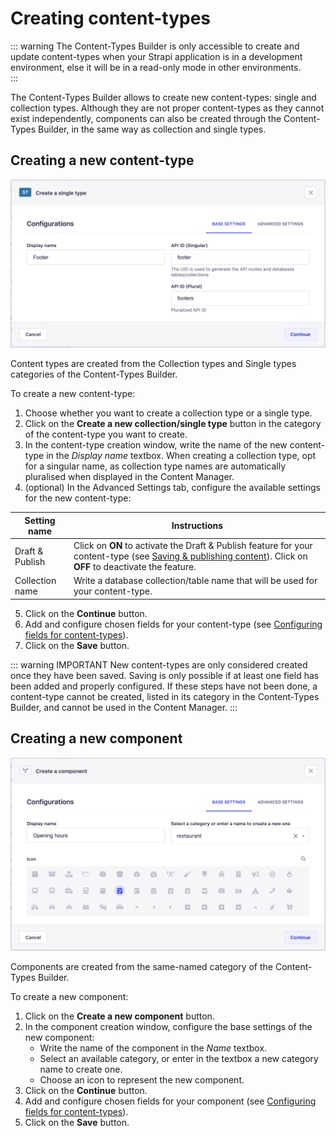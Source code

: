 # Creating content-types

::: warning The Content-Types Builder is only accessible to create and update content-types when your Strapi application is in a development environment, else it will be in a read-only mode in other environments.
<br>
:::

The Content-Types Builder allows to create new content-types: single and collection types. Although they are not proper content-types as they cannot exist independently, components can also be created through the Content-Types Builder, in the same way as collection and single types.

## Creating a new content-type

![Content-type creation](../assets/content-types-builder/content-type-creation.png)

Content types are created from the Collection types and Single types categories of the Content-Types Builder.

To create a new content-type:

1. Choose whether you want to create a collection type or a single type.
2. Click on the **Create a new collection/single type** button in the category of the content-type you want to create.
3. In the content-type creation window, write the name of the new content-type in the *Display name* textbox. When creating a collection type, opt for a singular name, as collection type names are automatically pluralised when displayed in the Content Manager.
4. (optional) In the Advanced Settings tab, configure the available settings for the new content-type:

| Setting name    | Instructions                                                                                                                                     |
|-----------------|--------------------------------------------------------------------------------------------------------------------------------------------------|
| Draft & Publish | Click on **ON** to activate the Draft & Publish feature for your content-type (see [Saving & publishing content](/user-docs/latest/content-manager/saving-and-publishing-content.md#saving-publishing-content)). Click on **OFF** to deactivate the feature. |
| Collection name | Write a database collection/table name that will be used for your content-type.                                                                  |

5. Click on the **Continue** button.
6. Add and configure chosen fields for your content-type (see [Configuring fields for content-types](/user-docs/latest/content-types-builder/configuring-fields-content-type.md)).
7. Click on the **Save** button.

::: warning IMPORTANT
New content-types are only considered created once they have been saved. Saving is only possible if at least one field has been added and properly configured. If these steps have not been done, a content-type cannot be created, listed in its category in the Content-Types Builder, and cannot be used in the Content Manager.
:::

## Creating a new component

![Component creation](../assets/content-types-builder/component-creation.png)

Components are created from the same-named category of the Content-Types Builder.

To create a new component:

1. Click on the **Create a new component** button.
2. In the component creation window, configure the base settings of the new component:
   - Write the name of the component in the *Name* textbox.
   - Select an available category, or enter in the textbox a new category name to create one.
   - Choose an icon to represent the new component.
3. Click on the **Continue** button.
4. Add and configure chosen fields for your component (see [Configuring fields for content-types](/user-docs/latest/content-types-builder/configuring-fields-content-type.md)).
5. Click on the **Save** button.
